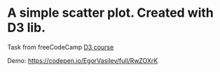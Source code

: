 # A simple scatter plot. Created with D3 lib.

Task from freeCodeCamp [D3 course](https://www.freecodecamp.org/learn/data-visualization/data-visualization-projects/visualize-data-with-a-scatterplot-graph)

Demo: https://codepen.io/EgorVasilev/full/RwZOXrK
